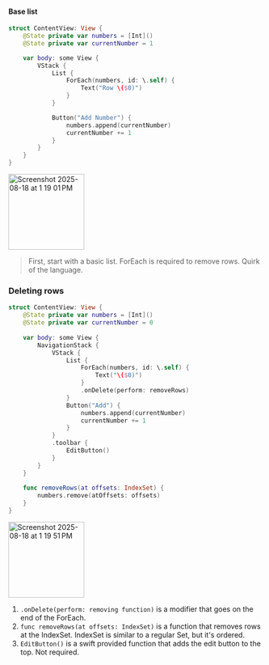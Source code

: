 #### Base list

```swift
struct ContentView: View {
    @State private var numbers = [Int]()
    @State private var currentNumber = 1

    var body: some View {
        VStack {
            List {
                ForEach(numbers, id: \.self) {
                    Text("Row \($0)")
                }
            }

            Button("Add Number") {
                numbers.append(currentNumber)
                currentNumber += 1
            }
        }
    }
}
```
<img width="150" alt="Screenshot 2025-08-18 at 1 19 01 PM" src="https://github.com/user-attachments/assets/e4b38674-e743-4b36-be6f-9b35a61e4347" />

> First, start with a basic list. ForEach is required to remove rows. Quirk of the language.

### Deleting rows

```swift
struct ContentView: View {
    @State private var numbers = [Int]()
    @State private var currentNumber = 0
    
    var body: some View {
        NavigationStack {
            VStack {
                List {
                    ForEach(numbers, id: \.self) {
                        Text("\($0)")
                    }
                    .onDelete(perform: removeRows)
                }
                Button("Add") {
                    numbers.append(currentNumber)
                    currentNumber += 1
                }
            }
            .toolbar {
                EditButton()
            }
        }
    }
    
    func removeRows(at offsets: IndexSet) {
        numbers.remove(atOffsets: offsets)
    }
}
```
<img width="150" alt="Screenshot 2025-08-18 at 1 19 51 PM" src="https://github.com/user-attachments/assets/ac05b215-b897-4b5f-b1a7-126c15b6e94a" />

1. `.onDelete(perform: removing function)` is a modifier that goes on the end of the ForEach.
2. `func removeRows(at offsets: IndexSet)` is a function that removes rows at the IndexSet. IndexSet is similar to a regular Set, but it's ordered.
3. `EditButton()` is a swift provided function that adds the edit button to the top. Not required.
